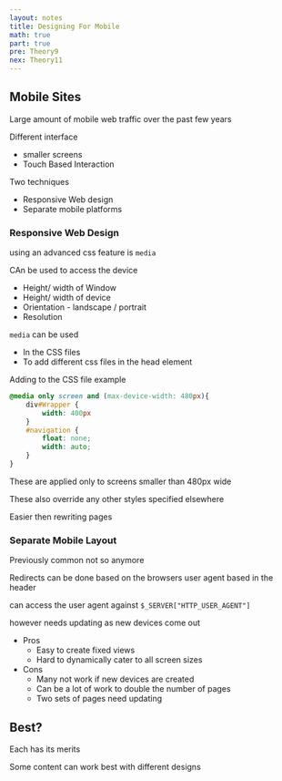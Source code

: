 ```yaml
---
layout: notes
title: Designing For Mobile
math: true
part: true
pre: Theory9
nex: Theory11
---
```

## Mobile Sites

Large amount of mobile web traffic over the past few years

Different interface
* smaller screens
* Touch Based Interaction

Two techniques
* Responsive Web design
* Separate mobile platforms

### Responsive Web Design
using an advanced css feature is `media`

CAn be used to access the device
* Height/ width of Window
* Height/ width of device
* Orientation - landscape / portrait
* Resolution

`media` can be used
* In the CSS files
* To add different css files in the head element

Adding to the CSS file example

``` css
@media only screen and (max-device-width: 480px){
    div#Wrapper {
        width: 400px
    }
    #navigation {
        float: none;
        width: auto;
    }
}
```
These are applied only to screens smaller than 480px wide

These also override any other styles specified elsewhere

Easier then rewriting pages

### Separate Mobile Layout
Previously common not so anymore

Redirects can be done based on the browsers user agent based in the header

can access the user agent against `$_SERVER["HTTP_USER_AGENT"]`

however needs updating as new devices come out

* Pros
    * Easy to create fixed views
    * Hard to dynamically cater to all screen sizes
* Cons
    * Many not work if new devices are created
    * Can be a lot of work to double the number of pages
    * Two sets of pages need updating

## Best?
Each has its merits

Some content can work best with different designs
